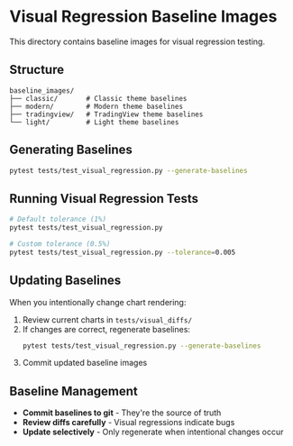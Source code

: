 # Visual Regression Baseline Images

This directory contains baseline images for visual regression testing.

## Structure

```
baseline_images/
├── classic/       # Classic theme baselines
├── modern/        # Modern theme baselines
├── tradingview/   # TradingView theme baselines
└── light/         # Light theme baselines
```

## Generating Baselines

```bash
pytest tests/test_visual_regression.py --generate-baselines
```

## Running Visual Regression Tests

```bash
# Default tolerance (1%)
pytest tests/test_visual_regression.py

# Custom tolerance (0.5%)
pytest tests/test_visual_regression.py --tolerance=0.005
```

## Updating Baselines

When you intentionally change chart rendering:

1. Review current charts in `tests/visual_diffs/`
2. If changes are correct, regenerate baselines:
   ```bash
   pytest tests/test_visual_regression.py --generate-baselines
   ```
3. Commit updated baseline images

## Baseline Management

- **Commit baselines to git** - They're the source of truth
- **Review diffs carefully** - Visual regressions indicate bugs
- **Update selectively** - Only regenerate when intentional changes occur

